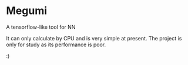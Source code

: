 # Megumi
A tensorflow-like tool for NN

It can only calculate by CPU and is very simple at present.
The project is only for study as its performance is poor.

:)
